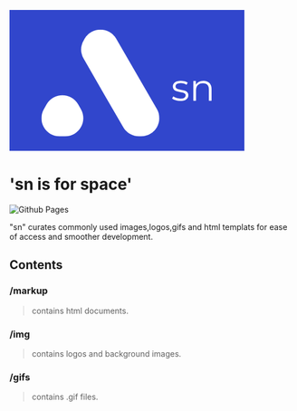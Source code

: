 ![sn](img/sn.png "sn")

# 'sn is for space'

![Github Pages](https://img.shields.io/badge/github%20pages-121013?style=for-the-badge&logo=github&logoColor=white)

"sn" curates commonly used images,logos,gifs and html templats for ease of access and smoother development.

## Contents

### /markup
> contains html documents.

### /img
> contains logos and background images.

### /gifs
> contains .gif files.
